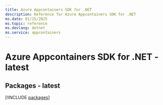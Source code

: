 ```yaml
---
title: Azure Appcontainers SDK for .NET
description: Reference for Azure Appcontainers SDK for .NET
ms.date: 01/15/2025
ms.topic: reference
ms.devlang: dotnet
ms.service: appcontainers
---
```

# Azure Appcontainers SDK for .NET - latest
## Packages - latest
[!INCLUDE [packages](appcontainers-index.md)]